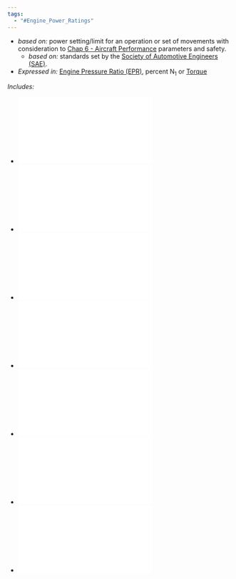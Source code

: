 ```yaml
---
tags:
  - "#Engine_Power_Ratings"
---
```

- *based on:* power setting/limit for an operation or set of movements with consideration to [Chap 6 - Aircraft Performance](./Chap%206%20-%20Aircraft%20Performance.md) parameters and safety.
	- *based on:* standards set by the [Society of Automotive Engineers (SAE)](./Society%20of%20Automotive%20Engineers%20(SAE).md).
- *Expressed in:* [Engine Pressure Ratio (EPR)](./Engine%20Pressure%20Ratio%20(EPR).md), percent N<sub>1</sub> or [Torque](./Torque.md) 

*Includes:* 
- ![Take-off Power Rating](./Take-off%20Power%20Rating.md)
- ![Maximum Continuous Power](./Maximum%20Continuous%20Power.md)
- ![Maximum Cruise Power](./Maximum%20Cruise%20Power.md)
- ![Cruise Power](./Cruise%20Power.md)
- ![Maximum Climb Power](./Maximum%20Climb%20Power.md)
- ![Ground Idle](./Ground%20Idle.md)
- ![Flight Idle](./Flight%20Idle.md)